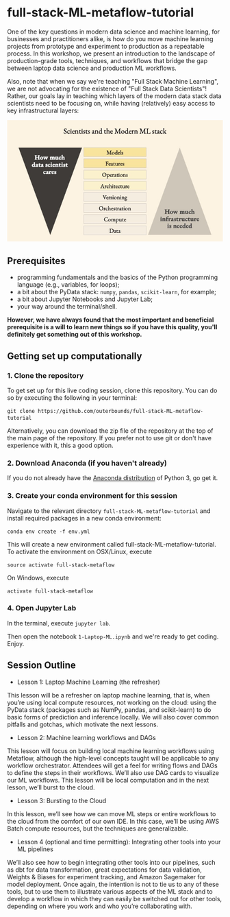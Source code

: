 # full-stack-ML-metaflow-tutorial


One of the key questions in modern data science and machine learning, for businesses and practitioners alike, is how do you move machine learning projects from prototype and experiment to production as a repeatable process. In this workshop, we present an introduction to the landscape of production-grade tools, techniques, and workflows that bridge the gap between laptop data science and production ML workflows.


Also, note that when we say we're teaching "Full Stack Machine Learning", we are not advocating for the existence of "Full Stack Data Scientists"! Rather, our goals lay in teaching which layers of the modern data stack data scientists need to be focusing on, while having (relatively) easy access to key infrastructural layers:

![flow0](img/data-triangle.jpg)



## Prerequisites

* programming fundamentals and the basics of the Python programming language (e.g., variables, for loops);
* a bit about the PyData stack: `numpy`, `pandas`, `scikit-learn`, for example;
* a bit about Jupyter Notebooks and Jupyter Lab;
* your way around the terminal/shell.


**However, we have always found that the most important and beneficial prerequisite is a will to learn new things so if you have this quality, you'll definitely get something out of this workshop.**

## Getting set up computationally

### 1. Clone the repository

To get set up for this live coding session, clone this repository. You can do so by executing the following in your terminal:

```
git clone https://github.com/outerbounds/full-stack-ML-metaflow-tutorial
```

Alternatively, you can download the zip file of the repository at the top of the main page of the repository. If you prefer not to use git or don't have experience with it, this a good option.

### 2. Download Anaconda (if you haven't already)

If you do not already have the [Anaconda distribution](https://www.anaconda.com/download/) of Python 3, go get it.

### 3. Create your conda environment for this session

Navigate to the relevant directory `full-stack-ML-metaflow-tutorial` and install required packages in a new conda environment:

```
conda env create -f env.yml
```

This will create a new environment called full-stack-ML-metaflow-tutorial. To activate the environment on OSX/Linux, execute

```
source activate full-stack-metaflow
```
On Windows, execute

```
activate full-stack-metaflow
```


### 4. Open Jupyter Lab

In the terminal, execute `jupyter lab`.

Then open the notebook `1-Laptop-ML.ipynb` and we're ready to get coding. Enjoy.



## Session Outline

- Lesson 1: Laptop Machine Learning (the refresher)

This lesson will be a refresher on laptop machine learning, that is, when you’re using local compute resources, not working on the cloud: using the PyData stack (packages such as NumPy, pandas, and scikit-learn) to do basic forms of prediction and inference locally. We will also cover common pitfalls and gotchas, which motivate the next lessons.


- Lesson 2: Machine learning workflows and DAGs

This lesson will focus on building local machine learning workflows using Metaflow, although the high-level concepts taught will be applicable to any workflow orchestrator. Attendees will get a feel for writing flows and DAGs to define the steps in their workflows. We’ll also use DAG cards to visualize our ML workflows. This lesson will be local computation and in the next lesson, we’ll burst to the cloud.


- Lesson 3: Bursting to the Cloud

In this lesson, we’ll see how we can move ML steps or entire workflows to the cloud from the comfort of our own IDE. In this case, we’ll be using AWS Batch compute resources, but the techniques are generalizable. 

- Lesson 4 (optional and time permitting): Integrating other tools into your ML pipelines


We’ll also see how to begin integrating other tools into our pipelines, such as dbt for data transformation, great expectations for data validation, Weights & Biases for experiment tracking, and Amazon Sagemaker for model deployment. Once again, the intention is not to tie us to any of these tools, but to use them to illustrate various aspects of the ML stack and to develop a workflow in which they can easily be switched out for other tools, depending on where you work and who you’re collaborating with.




